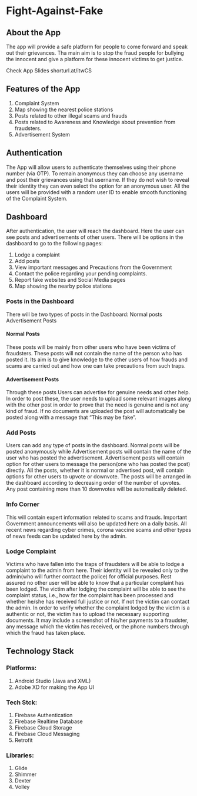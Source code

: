 # Fight-Against-Fake

## About the App
The app will provide a safe platform for people to come forward and speak out their grievances. Tha main aim is to stop the fraud people for bullying the innocent and give a platform for these innocent victims to get justice.

Check App Slides shorturl.at/itwCS
## Features of the App
1) Complaint System 
2) Map showing the nearest police stations
3) Posts related to other illegal scams and frauds
4) Posts related to Awareness and Knowledge about prevention from fraudsters.
5) Advertisement System

## Authentication
The App will allow users to authenticate themselves using their phone number (via OTP). To remain anonymous they can choose any username and post their grievances using that username. If they do not wish to reveal their identity they can even select the option for an anonymous user. All the users will be provided with a random user ID to enable smooth functioning of the Complaint System.

## Dashboard
After authentication, the user will reach the dashboard. Here the user can see posts and advertisements of other users. There will be options in the dashboard to go to the following pages:
1) Lodge a complaint 
2) Add posts
3) View important messages and Precautions from the Government
4) Contact the police regarding your pending complaints.
5) Report fake websites and Social Media pages
6) Map showing the nearby police stations

### Posts in the Dashboard
There will be two types of posts in the Dashboard:
  Normal posts 
  Advertisement Posts
  
  #### Normal Posts
  These posts will be mainly from other users who have been victims of fraudsters. These posts will not contain the name of the person who has posted it. Its aim is to give knowledge to the other users of how frauds and scams are carried out and how one can take precautions from such traps.
  
  #### Advertisement Posts
  Through these posts Users can advertise for genuine needs and other help. In order to post these, the user needs to upload some relevant images along with the other post in order to prove that the need is genuine and is not any kind of fraud. If no documents are uploaded the post will automatically be posted along with a message that “This may be fake”.
  
### Add Posts
Users can add any type of posts in the dashboard. Normal posts will be posted anonymously while Advertisement posts will contain the name of the user who has posted the advertisement. Advertisement posts will contain option for other users to message the person(one who has posted the post) directly. All the posts, whether it is normal or advertised post, will contain options for other users to upvote or downvote. The posts will be arranged in the dashboard according to decreasing order of the number of upvotes. Any post containing more than 10 downvotes will be automatically deleted.  

### Info Corner
This will contain expert information related to scams and frauds. Important Government announcements will also be updated here on a daily basis.  All recent news regarding cyber crimes, corona vaccine scams and other types of news feeds can be updated here by the admin.

### Lodge Complaint
Victims who have fallen into the traps of fraudsters will be able to lodge a complaint to the admin from here. Their identity will be revealed only to the admin(who will further contact the police) for official purposes. Rest assured no other user will be able to know that a particular complaint has been lodged. The victim after lodging the complaint will be able to see the complaint status, i.e., how far the complaint has been processed and whether he/she has received full justice or not. If not the victim can contact the admin.
In order to verify whether the complaint lodged by the victim is a authentic or not, the victim has to upload the necessary supporting documents. It may include a screenshot of his/her payments to a fraudster, any message which the victim has received, or the phone numbers through which the fraud has taken place.

## Technology Stack
 ### Platforms:
 1) Android Studio (Java and XML)
 2) Adobe XD for making the App UI
 ### Tech Stck:
 1) Firebase Authentication
 2) Firebase Realtime Database
 3) Firebase Cloud Storage
 4) Firebase Cloud Messaging
 5) Retrofit
 ### Libraries:
 1) Glide
 2) Shimmer
 3) Dexter
 4) Volley
 







